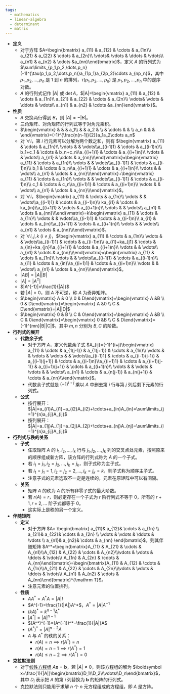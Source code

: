 ```yaml
---
tags:
  - mathematics
  - linear-algebra
  - determinant
  - matrix
---
```

- **定义**
    - 对于方阵 $A=\begin{bmatrix} a_{11} & a_{12} & \cdots & a_{1n}\\ a_{21} & a_{22} & \cdots  & a_{2n}\\ \vdots& \vdots & \ddots & \vdots\\ a_{n1} & a_{n2} & \cdots &a_{nn}\end{bmatrix}$，定义 $A$ 的行列式为 $\sum\limits_{p_1,p_2,\dots,p_n}(-1)^{\tau(p_1,p_2,\dots,p_n)}a_{1p_1}a_{2p_2}\cdots a_{np_n}$，其中 $p_1,p_2,\dots,p_n$ 是 $1$ 到 $n$ 的排列，$\tau(p_1,p_2,\dots,p_n)$ 是 $p_1,p_2,\dots,p_n$ 中的逆序对数。
    - $A$ 的行列式记作 $|A|$ 或 $\det A$，$|A|=\begin{vmatrix} a_{11} & a_{12} & \cdots & a_{1n}\\ a_{21} & a_{22} & \cdots  & a_{2n}\\ \vdots& \vdots & \ddots & \vdots\\ a_{n1} & a_{n2} & \cdots &a_{nn}\end{vmatrix}$。
- **性质**
    - $A$ 交换两行得到 $B$，则 $|A|=-|B|$。
    - 三角矩阵、对角矩阵的行列式等于对角元乘积。
    - $\begin{vmatrix} &  &  & a_1\\  & & a_2 & \\  & \cdots & & \\ a_n &  &  & \end{vmatrix}=(-1)^{\frac{n(n-1)}{2}}a_1a_2\cdots a_n$
    - 对 $\forall i$，第 $i$ 行元素可以分解为两个数之和，则有 $\begin{vmatrix} a_{11}  & \cdots & a_{1n}\\ \vdots &   & \vdots\\a_{(i-1)1}  & \cdots & a_{(i-1)n}\\ b_1+c_1 & \cdots  & b_n+c_n\\a_{(i+1)1}  & \cdots & a_{(i+1)n}\\ \vdots  &  & \vdots\\ a_{n1}  & \cdots & a_{nn}\\\end{vmatrix}=\begin{vmatrix} a_{11}  & \cdots & a_{1n}\\ \vdots  &  & \vdots\\a_{(i-1)1}  & \cdots & a_{(i-1)n}\\ b_1 & \cdots  & b_n\\a_{(i+1)1}  & \cdots & a_{(i+1)n}\\ \vdots  &  & \vdots\\ a_{n1}  & \cdots & a_{nn}\\\end{vmatrix}+\begin{vmatrix} a_{11}  & \cdots & a_{1n}\\ \vdots &   & \vdots\\a_{(i-1)1}  & \cdots & a_{(i-1)n}\\ c_1 & \cdots  & c_n\\a_{(i+1)1}  & \cdots & a_{(i+1)n}\\ \vdots &  & \vdots\\ a_{n1}  & \cdots & a_{nn}\\\end{vmatrix}$。
    - 对 $\forall i$，$\begin{vmatrix} a_{11}  & \cdots & a_{1n}\\ \vdots &   & \vdots\\a_{(i-1)1}  & \cdots & a_{(i-1)n}\\ ka_{i1} & \cdots  & ka_{in}\\a_{(i+1)1}  & \cdots & a_{(i+1)n}\\ \vdots  &  & \vdots\\ a_{n1}  & \cdots & a_{nn}\\\end{vmatrix}=k\begin{vmatrix} a_{11}  & \cdots & a_{1n}\\ \vdots &   & \vdots\\a_{(i-1)1}  & \cdots & a_{(i-1)n}\\ a_{i1} & \cdots  & a_{in}\\a_{(i+1)1}  & \cdots & a_{(i+1)n}\\ \vdots  &  & \vdots\\ a_{n1}  & \cdots & a_{nn}\\\end{vmatrix}$。
    - 对 $\forall i,j,k\ (i\ne j)$，$\begin{vmatrix} a_{11}  & \cdots & a_{1n}\\ \vdots &   & \vdots\\a_{(i-1)1}  & \cdots & a_{(i-1)n}\\ a_{i1}+ka_{j1} & \cdots  & a_{in}+ka_{jn}\\a_{(i+1)1}  & \cdots & a_{(i+1)n}\\ \vdots  &  & \vdots\\ a_{n1}  & \cdots & a_{nn}\\\end{vmatrix}=\begin{vmatrix} a_{11}  & \cdots & a_{1n}\\ \vdots &   & \vdots\\a_{(i-1)1}  & \cdots & a_{(i-1)n}\\ a_{i1} & \cdots  & a_{in}\\a_{(i+1)1}  & \cdots & a_{(i+1)n}\\ \vdots  &  & \vdots\\ a_{n1}  & \cdots & a_{nn}\\\end{vmatrix}$。
    - $|AB|=|A||B|$
    - $|A|=|A^{\mathrm T}|$
    - $|A^{-1}|=\frac{1}{|A|}$
    - 若 $|A|=0$，则 $A$ 不可逆，称 $A$ 为奇异矩阵。
    - $\begin{vmatrix} A & 0 \\ 0 & D\end{vmatrix}=\begin{vmatrix} A &B \\ 0 & D\end{vmatrix}=\begin{vmatrix} A &0 \\ C & D\end{vmatrix}=|A||D|$
    - $\begin{vmatrix} 0 & B \\ C & 0\end{vmatrix}=\begin{vmatrix} A &B \\ C & 0\end{vmatrix}=\begin{vmatrix} 0 &B \\ C & D\end{vmatrix}=(-1)^{mn}|B||C|$，其中 $m,n$ 分别为 $B,C$ 的阶数。
- **行列式的展开**
    - **代数余子式**
        - 对于方阵 $A$，定义代数余子式 $A_{ij}=(-1)^{i+j}\begin{vmatrix} a_{11} & \cdots & a_{1(j-1)} & a_{1(j+1)} & \cdots & a_{1n}\\ \vdots & & \vdots & \vdots &  & \vdots\\a_{(i-1)1} & \cdots & a_{(i-1)(j-1)} & a_{(i-1)(j+1)} & \cdots & a_{(i-1)n}\\a_{(i+1)1} & \cdots & a_{(i+1)(j-1)} & a_{(i+1)(j+1)} & \cdots & a_{(i+1)n}\\ \vdots & & \vdots & \vdots &  & \vdots\\ a_{n1} & \cdots & a_{n(j-1)} & a_{n(j+1)} & \cdots & a_{nn}\\\end{vmatrix}$。
        - 代数余子式就是 $(-1)^{i+j}$ 乘以 $A$ 中删去第 $i$ 行与第 $j$ 列后剩下元素的行列式。
    - **公式**
        - 按行展开：$|A|=a_{i1}A_{i1}+a_{i2}A_{i2}+\cdots+a_{in}A_{in}=\sum\limits_{j=1}^{n}a_{ij}A_{ij}$
        - 按列展开：$|A|=a_{1j}A_{1j}+a_{2j}A_{2j}+\cdots+a_{nj}A_{nj}=\sum\limits_{i=1}^{n}a_{ij}A_{ij}$
- **行列式与秩的关系**
    - **子式** <span id="pqct6z"></span>
        - 任取矩阵 $A$ 的 $i_1,i_2,\dots,i_k$ 行与 $j_1,j_2,\dots,j_k$ 列的交叉点处元素，按照原来的顺序组成新方阵，该方阵的行列式称为 $A$ 的一个子式。
        - 若 $i_1=j_1,i_2=j_2,\dots,i_k=j_k$，则子式称为主子式。
        - 若 $i_1=j_1=1,i_2=j_2=2,\dots,i_k=j_k=k$，则子式称为顺序主子式。
        - 注意子式的元素选取不一定是连续的，元素在原矩阵中可以有间隔。
    - **关系**
        - 矩阵 $A$ 的秩为 $A$ 的所有非零子式的最大阶数。
        - 若 $r(A)=r$，则必定存在一个子式为 $r$ 阶行列式不等于 $0$，所有的 $r+1,r+2,\dots$ 阶子式都等于 $0$。
        - 这实际上是秩的另一个定义。
- **伴随矩阵** <span id="hyrjhx"></span>
    - **定义**
        - 对于方阵 $A=  \begin{bmatrix}    a_{11}& a_{12}& \cdots  & a_{1n} \\    a_{21}& a_{22}& \cdots  & a_{2n} \\    \vdots & \vdots & \ddots & \vdots \\    a_{n1}& a_{n2}& \cdots  & a_{nn}  \end{bmatrix}$，则其伴随矩阵 $A^*=\begin{bmatrix}A_{11}  & A_{21} & \cdots & A_{n1}\\A_{12}  & A_{22} & \cdots & A_{n2}\\\vdots & \vdots & \ddots & \vdots\\ A_{1n} & A_{2n} & \cdots & A_{nn}\end{bmatrix}=\begin{bmatrix}A_{11}  & A_{12} & \cdots & A_{1n}\\A_{21}  & A_{22} & \cdots & A_{2n}\\\vdots & \vdots & \ddots & \vdots\\ A_{n1} & A_{n2} & \cdots & A_{nn}\end{bmatrix}^{\mathrm T}$。
        - 注意元素的位置排列。
    - **性质**
        - $AA^*=A^*A=|A|I$
        - $A^{-1}=\frac{1}{|A|}A^*$，$A^*=|A|A^{-1}$
        - $(kA)^*=k^{n-1}A^*$
        - $|A^*|=|A|^{n-1}$
        - $(A^*)^{-1}=(A^{-1})^*=\frac{1}{|A|}A$
        - $(A^*)^*=|A|^{n-2}A$
        - $A$ 与 $A^*$ 的秩的关系：
            - $r(A)=n\implies r(A^*)=n$
            - $r(A)=n-1\implies r(A^*)=1$
            - $r(A)\le n-2\implies r(A^*)=0$
- **克拉默法则** <span id="yd927p"></span>
    - 对于[线性方程组](/notes/docs/mathematics/linear-algrbra/linear-equation-system) $A\boldsymbol x=\boldsymbol b$，若 $|A|\ne 0$，则该方程组的解为 $\boldsymbol x=\frac{1}{|A|}\begin{bmatrix}D_1\\D_2\\\vdots\\D_n\end{bmatrix}$，其中 $D_i$ 表示把 $A$ 的第 $i$ 列替换为 $\boldsymbol b$ 的矩阵的行列式。
    - 克拉默法则只能用于求解 $n$ 个 $n$ 元方程组成的方程组，即 $A$ 是方阵。

